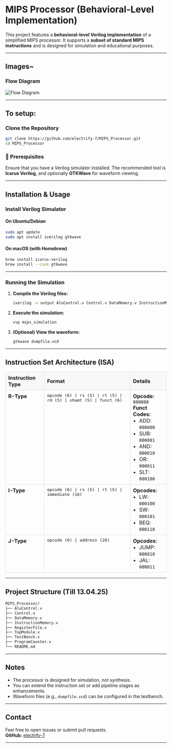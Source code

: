 # MIPS Processor (Behavioral-Level Implementation)

This project features a **behavioral-level Verilog implementation** of a simplified MIPS processor. It supports a **subset of standard MIPS instructions** and is designed for simulation and educational purposes.

---
## Images~

### Flow Diagram  
![Flow Diagram](/images/Screenshot%202025-04-13%20at%2011.36.17 AM.png)

---

## To setup:

### Clone the Repository

```bash
git clone https://github.com/electrify-7/MIPS_Processor.git
cd MIPS_Processor
```

### 🔧 Prerequisites

Ensure that you have a Verilog simulator installed. The recommended tool is **Icarus Verilog**, and optionally **GTKWave** for waveform viewing.

---

##  Installation & Usage

### Install Verilog Simulator

#### On Ubuntu/Debian

```bash
sudo apt update
sudo apt install iverilog gtkwave
```

#### On macOS (with Homebrew)

```bash
brew install icarus-verilog
brew install --cask gtkwave
```

---

###  Running the Simulation

1. **Compile the Verilog files:**

    ```bash
    iverilog -o output AluControl.v Control.v DataMemory.v InstructionMemory.v ProgramCounter.v RegisterFile.v TestBench.v TopModule.v
    ```

2. **Execute the simulation:**

    ```bash
    vvp mips_simulation
    ```

3. **(Optional) View the waveform:**

    ```bash
    gtkwave dumpfile.vcd
    ```

---

## Instruction Set Architecture (ISA)

<table style="width:100%; border-collapse: collapse; margin-bottom: 1rem;">
  <thead>
    <tr style="background-color: #f8f8f8;">
      <th style="border: 1px solid #ddd; padding: 8px; text-align: left;">Instruction Type</th>
      <th style="border: 1px solid #ddd; padding: 8px; text-align: left;">Format</th>
      <th style="border: 1px solid #ddd; padding: 8px; text-align: left;">Details</th>
    </tr>
  </thead>
  <tbody>
    <!-- R-Type Row -->
    <tr>
      <td style="border: 1px solid #ddd; padding: 8px; vertical-align: top;"><strong>R-Type</strong></td>
      <td style="border: 1px solid #ddd; padding: 8px; font-family: monospace; vertical-align: top;">
        opcode (6) | rs (5) | rt (5) | rd (5) | shamt (5) | funct (6)
      </td>
      <td style="border: 1px solid #ddd; padding: 8px; vertical-align: top;">
        <strong>Opcode:</strong> <code>000000</code><br>
        <strong>Funct Codes:</strong>
        <ul style="margin: 0; padding-left: 1.2rem;">
          <li>ADD: <code>000000</code></li>
          <li>SUB: <code>000001</code></li>
          <li>AND: <code>000010</code></li>
          <li>OR:  <code>000011</code></li>
          <li>SLT: <code>000100</code></li>
        </ul>
      </td>
    </tr>
    <!-- I-Type Row -->
    <tr>
      <td style="border: 1px solid #ddd; padding: 8px; vertical-align: top;"><strong>I-Type</strong></td>
      <td style="border: 1px solid #ddd; padding: 8px; font-family: monospace; vertical-align: top;">
        opcode (6) | rs (5) | rt (5) | immediate (16)
      </td>
      <td style="border: 1px solid #ddd; padding: 8px; vertical-align: top;">
        <strong>Opcodes:</strong>
        <ul style="margin: 0; padding-left: 1.2rem;">
          <li>LW:  <code>000100</code></li>
          <li>SW:  <code>000101</code></li>
          <li>BEQ: <code>000110</code></li>
        </ul>
      </td>
    </tr>
    <!-- J-Type Row -->
    <tr>
      <td style="border: 1px solid #ddd; padding: 8px; vertical-align: top;"><strong>J-Type</strong></td>
      <td style="border: 1px solid #ddd; padding: 8px; font-family: monospace; vertical-align: top;">
        opcode (6) | address (26)
      </td>
      <td style="border: 1px solid #ddd; padding: 8px; vertical-align: top;">
        <strong>Opcodes:</strong>
        <ul style="margin: 0; padding-left: 1.2rem;">
          <li>JUMP: <code>000010</code></li>
          <li>JAL:  <code>000011</code></li>
        </ul>
      </td>
    </tr>
  </tbody>
</table>

---

##  Project Structure (Till 13.04.25)

```bash
MIPS_Processor/
├── AluControl.v
├── Control.v
├── DataMemory.v
├── InstructionMemory.v
├── RegisterFile.v
├── TopModule.v
├── TestBench.v
├── ProgramCounter.v
└── README.md
```

---

##  Notes

- The processor is designed for simulation, not synthesis.
- You can extend the instruction set or add pipeline stages as enhancements.
- Waveform files (e.g., `dumpfile.vcd`) can be configured in the testbench.

---

##  Contact

Feel free to open issues or submit pull requests.  
**GitHub:** [electrify-7](https://github.com/electrify-7)

---
